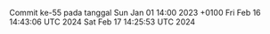 Commit ke-55 pada tanggal Sun Jan 01 14:00 2023 +0100
Fri Feb 16 14:43:06 UTC 2024
Sat Feb 17 14:25:53 UTC 2024
